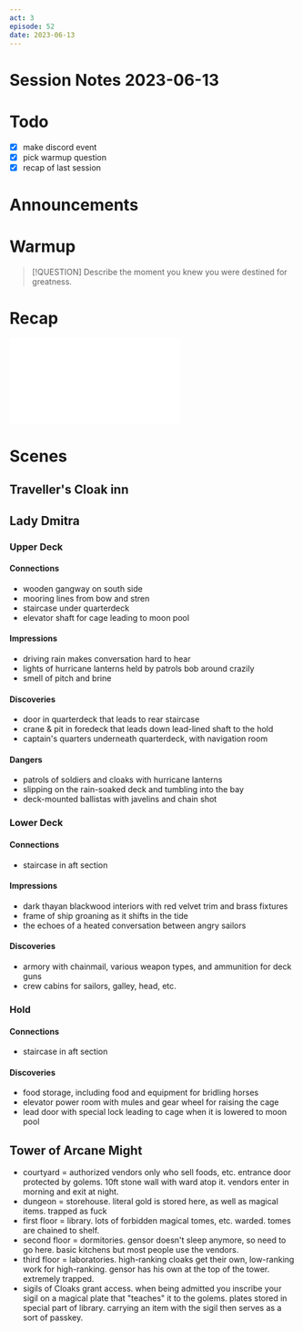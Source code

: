 ```yaml
---
act: 3
episode: 52
date: 2023-06-13
---
```

# Session Notes 2023-06-13
# Todo
- [x] make discord event
- [x] pick warmup question
- [x] recap of last session
# Announcements
# Warmup
> [!QUESTION] Describe the moment you knew you were destined for greatness.
# Recap
![a3e51](../logbook/act-iii/a3e51.md)
# Scenes
## Traveller's Cloak inn

## Lady Dmitra
### Upper Deck
#### Connections
- wooden gangway on south side
- mooring lines from bow and stren
- staircase under quarterdeck
- elevator shaft for cage leading to moon pool
#### Impressions
- driving rain makes conversation hard to hear
- lights of hurricane lanterns held by patrols bob around crazily
- smell of pitch and brine
#### Discoveries
- door in quarterdeck that leads to rear staircase
- crane & pit in foredeck that leads down lead-lined shaft to the hold
- captain's quarters underneath quarterdeck, with navigation room
#### Dangers
- patrols of soldiers and cloaks with hurricane lanterns
- slipping on the rain-soaked deck and tumbling into the bay
- deck-mounted ballistas with javelins and chain shot
### Lower Deck
#### Connections
- staircase in aft section
#### Impressions
- dark thayan blackwood interiors with red velvet trim and brass fixtures
- frame of ship groaning as it shifts in the tide
- the echoes of a heated conversation between angry sailors
#### Discoveries
- armory with chainmail, various weapon types, and ammunition for deck guns
- crew cabins for sailors, galley, head, etc.
### Hold
#### Connections
- staircase in aft section
#### Discoveries
- food storage, including food and equipment for bridling horses
- elevator power room with mules and gear wheel for raising the cage
- lead door with special lock leading to cage when it is lowered to moon pool
## Tower of Arcane Might
- courtyard = authorized vendors only who sell foods, etc. entrance door protected by golems. 10ft stone wall with ward atop it. vendors enter in morning and exit at night.
- dungeon = storehouse. literal gold is stored here, as well as magical items. trapped as fuck
- first floor = library. lots of forbidden magical tomes, etc. warded. tomes are chained to shelf.
- second floor = dormitories. gensor doesn't sleep anymore, so need to go here. basic kitchens but most people use the vendors.
- third floor = laboratories. high-ranking cloaks get their own, low-ranking work for high-ranking. gensor has his own at the top of the tower. extremely trapped.
- sigils of Cloaks grant access. when being admitted you inscribe your sigil on a magical plate that "teaches" it to the golems. plates stored in special part of library. carrying an item with the sigil then serves as a sort of passkey.